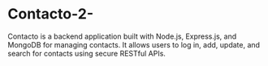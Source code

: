 # Contacto-2-
Contacto is a backend application built with Node.js, Express.js, and MongoDB for managing contacts. It allows users to log in, add, update, and search for contacts using secure RESTful APIs.
